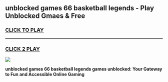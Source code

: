 
## unblocked games 66 basketball legends - Play Unblocked Gmaes & Free
<h3>
<a href="https://news.freeplayer.one?title=unblocked_games_66_basketball_legends&ref=16F">CLICK TO PLAY</a></h3>
<hr>

<h3>
<a href="https://news.freeplayer.one?title=unblocked_games_66_basketball_legends&ref=16F">CLICK 2 PLAY</a>
  
</h3>

<a href="https://news.freeplayer.one?title=unblocked_games_66_basketball_legends&ref=16F/"><img src="https://clearcache.store/games.png"></a>


**unblocked games 66 basketball legends games unblocked: Your Gateway to Fun and Accessible Online Gaming**
